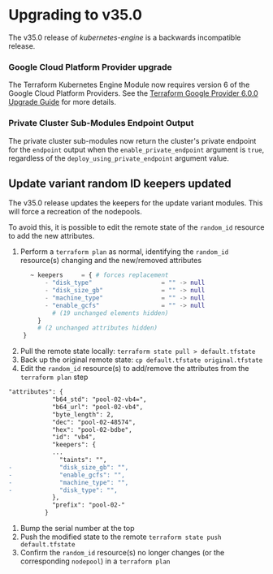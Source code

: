 # Upgrading to v35.0
The v35.0 release of *kubernetes-engine* is a backwards incompatible release.

### Google Cloud Platform Provider upgrade
The Terraform Kubernetes Engine Module now requires version 6 of the Google Cloud Platform Providers.  See the [Terraform Google Provider 6.0.0 Upgrade Guide](https://registry.terraform.io/providers/hashicorp/google/latest/docs/guides/version_6_upgrade) for more details.

### Private Cluster Sub-Modules Endpoint Output
The private cluster sub-modules now return the cluster's private endpoint for the `endpoint` output when the `enable_private_endpoint` argument is `true`, regardless of the `deploy_using_private_endpoint` argument value.

## Update variant random ID keepers updated

The v35.0 release updates the keepers for the update variant modules. This will force a recreation of the nodepools.

To avoid this, it is possible to edit the remote state of the `random_id` resource to add the new attributes.

1. Perform a `terraform plan` as normal, identifying the `random_id` resource(s) changing and the new/removed attributes
```tf
      ~ keepers     = { # forces replacement
          - "disk_type"                   = "" -> null
          - "disk_size_gb"                = "" -> null
          - "machine_type"                = "" -> null
          - "enable_gcfs"                 = "" -> null
            # (19 unchanged elements hidden)
        }
        # (2 unchanged attributes hidden)
    }
```
2. Pull the remote state locally: `terraform state pull > default.tfstate`
3. Back up the original remote state: `cp default.tfstate original.tfstate`
4. Edit the `random_id` resource(s) to add/remove the attributes from the `terraform plan` step
```diff
"attributes": {
            "b64_std": "pool-02-vb4=",
            "b64_url": "pool-02-vb4",
            "byte_length": 2,
            "dec": "pool-02-48574",
            "hex": "pool-02-bdbe",
            "id": "vb4",
            "keepers": {
            ...
              "taints": "",
-             "disk_size_gb": "",
-             "enable_gcfs": "",
-             "machine_type": "",
-             "disk_type": "",
            },
            "prefix": "pool-02-"
          }
```
1. Bump the serial number at the top
2. Push the modified state to the remote `terraform state push default.tfstate`
3. Confirm the `random_id` resource(s) no longer changes (or the corresponding `nodepool`) in a `terraform plan`
